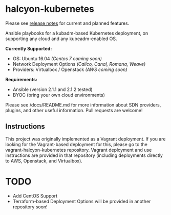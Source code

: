# halcyon-kubernetes
Please see [release notes](https://github.com/att-comdev/halcyon-kubernetes/releases) for current and planned features.

Ansible playbooks for a kubadm-based Kubernetes deployment, on supporting any cloud and any kubeadm-enabled OS.

**Currently Supported:**

  * OS: Ubuntu 16.04 *(Centos 7 coming soon)*
  * Network Deployment Options  *(Calico, Canal, Romana, Weave)*
  * Providers: Virtualbox / Openstack *(AWS coming soon)*

**Requirements:**

  * Ansible (version 2.1.1 and 2.1.2 tested)
  * BYOC (bring your own cloud environments)


Please see /docs/README.md for more information about SDN providers, plugins, and other useful information. Pull requests are welcome!

## Instructions
This project was originally implemented as a Vagrant deployment. If you are looking for the Vagrant-based deployment for this, please go to the vagrant-halcyon-kubernetes repository. Vagrant deployment and use instructions are provided in that repository (including deployments directly to AWS, Openstack, and Virtualbox).

# TODO

* Add CentOS Support
* Terraform-based Deployment Options will be provided in another repository soon!
